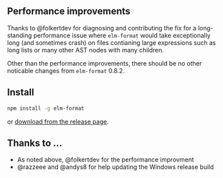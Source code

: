 ## Performance improvements

Thanks to @folkertdev for diagnosing and contributing the fix for a long-standing performance issue
where `elm-format` would take exceptionally long (and sometimes crash) on files contianing large expressions
such as long lists or many other AST nodes with many children.

Other than the performance improvements, there should be no other noticable changes from `elm-format` 0.8.2.


## Install

```sh
npm install -g elm-format
```

or [download from the release page](https://github.com/avh4/elm-format/releases/tag/0.8.3).


## Thanks to ...

  - As noted above, @folkertdev for the performance improvment
  - @razzeee and @andys8 for help updating the Windows release build
